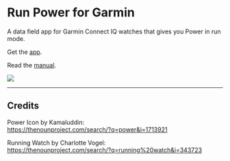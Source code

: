 # Run Power for Garmin

A data field app for Garmin Connect IQ watches that gives you Power in run mode.

Get the <a href="https://apps.garmin.com/en-US/apps/a054f515-576a-4a28-b8e5-87987ba737e1" target="_blank">app</a>.

Read the [manual](https://github.com/flowstatedev/ciq-runpower/wiki). 

![](https://services.garmin.com/appsLibraryBusinessServices_v0/rest/apps/a054f515-576a-4a28-b8e5-87987ba737e1/screenshots/4b26a923-4a60-402d-a97a-3392c36e2d1e "")

***

## Credits
Power Icon by Kamaluddin:  
https://thenounproject.com/search/?q=power&i=1713921  

Running Watch by Charlotte Vogel:  
https://thenounproject.com/search/?q=running%20watch&i=343723
